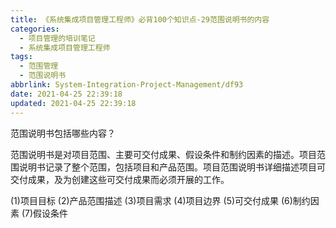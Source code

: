 ```yaml
---
title: 《系统集成项目管理工程师》必背100个知识点-29范围说明书的内容
categories:
  - 项目管理的培训笔记
  - 系统集成项目管理工程师
tags:
  - 范围管理
  - 范围说明书
abbrlink: System-Integration-Project-Management/df93
date: 2021-04-25 22:39:18
updated: 2021-04-25 22:39:18
---
```


范围说明书包括哪些内容？

范围说明书是对项目范围、主要可交付成果、假设条件和制约因素的描述。项目范围说明书记录了整个范围，包括项目和产品范围。项目范围说明书详细描述项目可交付成果，及为创建这些可交付成果而必须开展的工作。

(1)项目目标
(2)产品范围描述
(3)项目需求
(4)项目边界
(5)可交付成果
(6)制约因素
(7)假设条件
